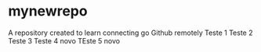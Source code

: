 # mynewrepo
A repository created to learn connecting go Github remotely
Teste 1
Teste 2
Teste 3
Teste 4 novo
TEste 5 novo
